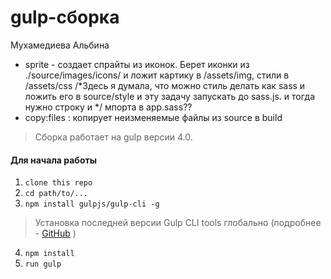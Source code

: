﻿# gulp-сборка
Мухамедиева Альбина
- sprite - создает спрайты из иконок. Берет иконки из ./source/images/icons/ и ложит картику в /assets/img, стили в /assets/css
/*Здесь я думала, что можно стиль делать как sass и ложить его в source/style и эту задачу запускать до sass.js. и тогда нужно строку и */
        мпорта в app.sass??
- copy:files : копирует неизменяемые файлы из source в build





> Сборка работает на gulp версии 4.0. 

#### Для начала работы

1. ```clone this repo```
2. ```cd path/to/...```
3. ```npm install gulpjs/gulp-cli -g```  
> Установка последней версии Gulp CLI tools глобально (подробнее - [GitHub](https://github.com/gulpjs/gulp/blob/4.0/docs/getting-started.md) )

4. ```npm install```
6. ```run gulp``` 

